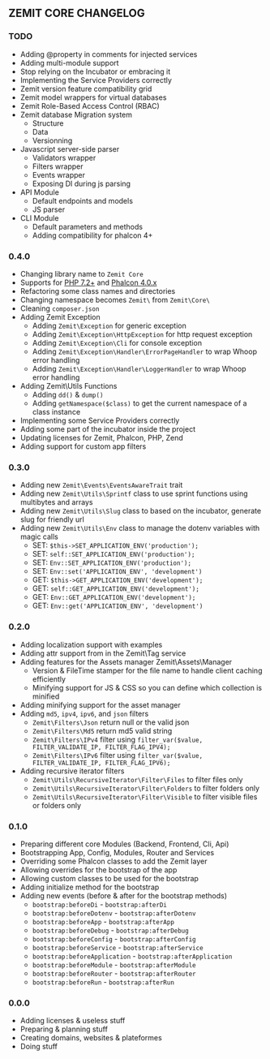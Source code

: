 ## ZEMIT CORE CHANGELOG

### TODO
- Adding @property in comments for injected services
- Adding multi-module support
- Stop relying on the Incubator or embracing it
- Implementing the Service Providers correctly
- Zemit version feature compatibility grid
- Zemit model wrappers for virtual databases
- Zemit Role-Based Access Control (RBAC)
- Zemit database Migration system
  - Structure
  - Data
  - Versionning
- Javascript server-side parser
  - Validators wrapper
  - Filters wrapper
  - Events wrapper
  - Exposing DI during js parsing
- API Module
  - Default endpoints and models
  - JS parser
- CLI Module
  - Default parameters and methods
  - Adding compatibility for phalcon 4+

### 0.4.0
- Changing library name to `Zemit Core`
- Supports for [PHP 7.2+](http://php.net/ChangeLog-7.php) and [Phalcon 4.0.x](https://github.com/phalcon/cphalcon/blob/master/CHANGELOG-4.0.md)
- Refactoring some class names and directories
- Changing namespace becomes `Zemit\` from `Zemit\Core\`
- Cleaning `composer.json`
- Adding Zemit Exception
  - Adding `Zemit\Exception` for generic exception
  - Adding `Zemit\Exception\HttpException` for http request exception
  - Adding `Zemit\Exception\Cli` for console exception
  - Adding `Zemit\Exception\Handler\ErrorPageHandler` to wrap Whoop error handling
  - Adding `Zemit\Exception\Handler\LoggerHandler` to wrap Whoop error handling
- Adding Zemit\Utils Functions
  - Adding `dd()` & `dump()`
  - Adding `getNamespace($class)` to get the current namespace of a class instance
- Implementing some Service Providers correctly
- Adding some part of the incubator inside the project
- Updating licenses for Zemit, Phalcon, PHP, Zend
- Adding support for custom app filters

### 0.3.0
- Adding new `Zemit\Events\EventsAwareTrait` trait
- Adding new `Zemit\Utils\Sprintf` class to use sprint functions using multibytes and arrays
- Adding new `Zemit\Utils\Slug` class to based on the incubator, generate slug for friendly url
- Adding new `Zemit\Utils\Env` class to manage the dotenv variables with magic calls
   * SET: `$this->SET_APPLICATION_ENV('production');`
   * SET: `self::SET_APPLICATION_ENV('production');`
   * SET: `Env::SET_APPLICATION_ENV('production');`
   * SET: `Env::set('APPLICATION_ENV', 'development')`
   * GET: `$this->GET_APPLICATION_ENV('development');`
   * GET: `self::GET_APPLICATION_ENV('development');`
   * GET: `Env::GET_APPLICATION_ENV('development');`
   * GET: `Env::get('APPLICATION_ENV', 'development')`

### 0.2.0
- Adding localization support with examples
- Adding attr support from in the Zemit\Tag service
- Adding features for the Assets manager Zemit\Assets\Manager
  - Version & FileTime stamper for the file name to handle client caching efficiently
  - Minifying support for JS & CSS so you can define which collection is minified
- Adding minifying support for the asset manager
- Adding `md5`, `ipv4`, `ipv6`, and `json` filters
  - `Zemit\Filters\Json` return null or the valid json
  - `Zemit\Filters\Md5` return md5 valid string
  - `Zemit\Filters\IPv4` filter using `filter_var($value, FILTER_VALIDATE_IP, FILTER_FLAG_IPV4);`
  - `Zemit\Filters\IPv6` filter using `filter_var($value, FILTER_VALIDATE_IP, FILTER_FLAG_IPV6);`
- Adding recursive iterator filters
  - `Zemit\Utils\RecursiveIterator\Filter\Files` to filter files only
  - `Zemit\Utils\RecursiveIterator\Filter\Folders` to filter folders only
  - `Zemit\Utils\RecursiveIterator\Filter\Visible` to filter visible files or folders only


### 0.1.0
- Preparing different core Modules (Backend, Frontend, Cli, Api)
- Bootstrapping App, Config, Modules, Router and Services
- Overriding some Phalcon classes to add the Zemit layer
- Allowing overrides for the bootstrap of the app
- Allowing custom classes to be used for the bootstrap
- Adding initialize method for the bootstrap
- Adding new events (before & after for the bootstrap methods)
  - `bootstrap:beforeDi` - `bootstrap:afterDi`
  - `bootstrap:beforeDotenv` - `bootstrap:afterDotenv`
  - `bootstrap:beforeApp` - `bootstrap:afterApp`
  - `bootstrap:beforeDebug` - `bootstrap:afterDebug`
  - `bootstrap:beforeConfig` - `bootstrap:afterConfig`
  - `bootstrap:beforeService` - `bootstrap:afterService`
  - `bootstrap:beforeApplication` - `bootstrap:afterApplication`
  - `bootstrap:beforeModule` - `bootstrap:afterModule`
  - `bootstrap:beforeRouter` - `bootstrap:afterRouter`
  - `bootstrap:beforeRun` - `bootstrap:afterRun`

### 0.0.0
- Adding licenses & useless stuff
- Preparing & planning stuff
- Creating domains, websites & plateformes
- Doing stuff